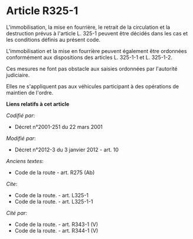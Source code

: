 # Article R325-1

L'immobilisation, la mise en fourrière, le retrait de la circulation et la destruction prévus à l'article L. 325-1 peuvent
être décidés dans les cas et les conditions définis au présent code. 

L'immobilisation et la mise en fourrière peuvent également être ordonnées conformément aux dispositions des articles L.
325-1-1 et L. 325-1-2. 

Ces mesures ne font pas obstacle aux saisies ordonnées par l'autorité judiciaire. 

Elles ne s'appliquent pas aux véhicules participant à des opérations de maintien de l'ordre.

**Liens relatifs à cet article**

_Codifié par_:

  - Décret n°2001-251 du 22 mars 2001

_Modifié par_:

  - Décret n°2012-3 du 3 janvier 2012 - art. 10

_Anciens textes_:

  - Code de la route - art. R275 (Ab)

_Cite_:

  - Code de la route. - art. L325-1
  - Code de la route. - art. L325-1-1

_Cité par_:

  - Code de la route. - art. R343-1 (V)
  - Code de la route. - art. R344-1 (V)
